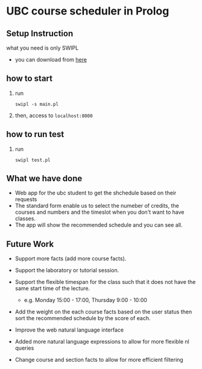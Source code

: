 # UBC course scheduler in Prolog

## Setup Instruction
what you need is only SWIPL
- you can download from [here](https://www.swi-prolog.org/download/stable)

## how to start
1. run

    ```swipl -s main.pl ```
2. then, access to `localhost:8000`

## how to run test
1. run

    ```swipl test.pl```

## What we have done
- Web app for the ubc student to get the shchedule based on their requests
- The standard form enable us to select the numeber of credits, the courses and numbers and the timeslot when you don't want to have classes.
- The app will show the recommended schedule and you can see all.

## Future Work
- Support more facts (add more course facts).
- Support the laboratory or tutorial session.
- Support the flexible timespan for the class such that it does not have the same start time of the lecture.
  - e.g. Monday 15:00 - 17:00, Thursday 9:00 - 10:00
- Add the weight on the each course facts based on the user status then sort the recommended schedule by the score of each.

- Improve the web natural language interface
- Added more natural language expressions to allow for more flexible nl queries

- Change course and section facts to allow for more efficient filtering

